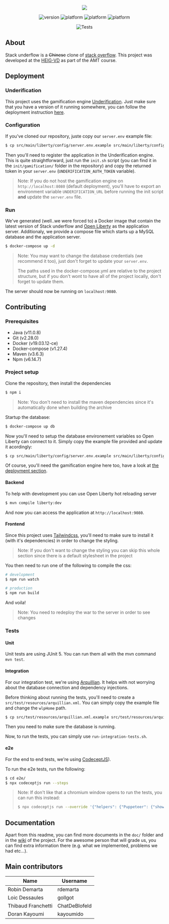 

<p align="center">
<img src="doc/logo.png">
</p>

<p align="center">
  <img src="https://forthebadge.com/images/badges/built-with-love.svg" alt="version">
  <img src="https://forthebadge.com/images/badges/made-with-java.svg" alt="platform">
  <img src="https://forthebadge.com/images/badges/ctrl-c-ctrl-v.svg" alt="platform">
  <img src="https://forthebadge.com/images/badges/powered-by-black-magic.svg" alt="platform">
</p>

<p align="center">
  <img src="https://github.com/Underflowers/Stack-Underflow/workflows/Tests/badge.svg?branch=develop" alt="Tests">
</p>

## About

Stack underflow is a <s>Chinese</s> clone of [stack overflow](https://stackoverflow.com/). This project was developed at the [HEIG-VD](https://heig-vd.ch/) as part of the AMT course. 

## Deployment

### Underification

This project uses the gamification engine [Underification](https://github.com/Underflowers/Underification/). Just make sure that you have a version of it running somewhere, you can follow the deployment instruction [here](https://github.com/Underflowers/Stack-Underflow#deployment).

### Configuration

If you've cloned our repository, juste copy our `server.env` example file:

```bash
$ cp src/main/liberty/config/server.env.example src/main/liberty/config/server.env
```

Then you'll need to register the application in the Underification engine. This is quite straightforward, just run the `init.sh` script (you can find it in the `init/gamification/` folder in the repository) and copy the returned token in your `server.env` (`UNDERIFICATION_AUTH_TOKEN` variable).

>Note: If you do not host the gamification engine on `http://localhost:8080` (default deployment), you'll have to export an environment variable `UNDERIFICATION_URL` before running the init script **and** update the `server.env` file.

### Run

We've generated (well..we were forced to) a Docker image that contain the latest version of Stack underflow and [Open Liberty](https://openliberty.io/) as the application server. Additionaly, we provide a compose file which starts up a MySQL database and the application server.

```bash
$ docker-compose up -d
```

> Note: You may want to change the database credentials (we recommend it too), just don't forget to update your `server.env`.
>
> The paths used in the docker-compose.yml are relative to the project structure, but if you don't wont to have all of the project locally, don't forget to update them.

The server should now be running on `localhost:9080`.

## Contributing

### Prerequisites

- Java (v11.0.8)
- Git (v2.28.0)
- Docker (v19.03.12-ce)
- Docker-compose (v1.27.4)
- Maven (v3.6.3)
- Npm (v6.14.7)

### Project setup

Clone the repository, then install the dependencies

```bash
$ npm i
```

> Note: You don't need to install the maven dependencies since it's automatically done when building the archive

Startup the database:

```bash
$ docker-compose up db
```

Now you'll need to setup the database environement variables so Open Liberty can connect to it. Simply copy the example file provided and update it acordingly:

```bash
$ cp src/main/liberty/config/server.env.example src/main/liberty/config/server.env
```

Of course, you'll need the gamification engine here too, have a look at [the deployment section](#Deployment).

#### Backend

To help with development you can use Open Liberty hot reloading server

```bash
$ mvn compile liberty:dev
```

And now you can access the application at `http://localhost:9080`.

#### Frontend

Since this project uses [Tailwindcss](https://tailwindcss.com/), you'll need to make sure to install it (with it's dependencies) in order to change the styling.

> Note: If you don't want to change the styling you can skip this whole section since there is a default stylesheet in the project
>

You then need to run one of the following to compile the css:

```sh
# development
$ npm run watch

# production
$ npm run build
```

And voila!

> Note: You need to redeploy the war to the server in order to see changes

### Tests

#### Unit

Unit tests are using JUnit 5. You can run them all with the mvn command `mvn test`.

#### Integration

For our integration test, we're using [Arquillian](https://arquillian.org/). It helps with not worrying about the database connection and dependency injections.

Before thinking about running the tests, you'll need to create a `src/test/resources/arquillian.xml`. You can simply copy the example file and change the `wlpHome` path.

```bash
$ cp src/test/resources/arquillian.xml.example src/test/resources/arquillian.xml
```

Then you need to make sure the database is running. 

Now, to run the tests, you can simply use  `run-integration-tests.sh`.

#### e2e

For the end to end tests, we're using [CodeceptJS](https://codecept.io/)). 

To run the e2e tests, run the following:

```bash
$ cd e2e/
$ npx codeceptjs run --steps
```

> Note: If don't like that a chromium window opens to run the tests, you can run this instead: 
>
> ```bash
> $ npx codeceptjs run --override '{"helpers": {"Puppeteer": {"show": false}}}' --steps
> ```

## Documentation

Apart from this readme, you can find more documents in the `doc/` folder and in the [wiki](https://github.com/Underflowers/Stack-Underflow/wiki) of the project. For the awesome person that will grade us, you can find extra information there (e.g. what we implemented, problems we had  etc...).

## Main contributors

| Name               | Username      |
| ------------------ | ------------- |
| Robin Demarta      | rdemarta      |
| Loic Dessaules     | gollgot       |
| Thibaud Franchetti | ChatDeBlofeld |
| Doran Kayoumi      | kayoumido     |

